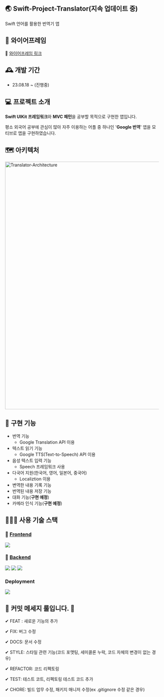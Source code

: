 ## 🌏 Swift-Project-Translator(지속 업데이트 중)

Swift 언어를 활용한 번역기 앱

## 🎨 와이어프레임

🔗 [와이어프레임 링크](https://www.figma.com/file/cl712CEZg2TRcQtBqoZaBA/Translator?type=design&node-id=6%3A24&mode=dev)<br>

## 🕰️ 개발 기간

- 23.08.18 ~ (진행중)

## 💻 프로젝트 소개

**Swift UIKit 프레임워크**와 **MVC 패턴**을 공부할 목적으로 구현한 앱입니다.

평소 외국어 공부에 관심이 많아 자주 이용하는 어플 중 하나인 '**Google 번역**' 앱을 모티브로 앱을 구현하였습니다.

## 🗺️ 아키텍처

<img width="810" alt="Translator-Architecture" src="https://github.com/constdreamcoder/Translator-swift/assets/95998675/41b998c1-1b43-49a0-a63e-81eb8253e58e">

## 📌 구현 기능

- 번역 기능
  - Google Translation API 이용
- 텍스트 읽기 기능
  - Google TTS(Text-to-Speech) API 이용
- 음성 텍스트 입력 기능
  - Speech 프레임워크 사용
- 다국어 지원(한국어, 영어, 일본어, 중국어)
  - Localiztion 이용
- 변역한 내용 기록 기능
- 번역된 내용 저장 기능
- 대화 기능(**구현 예정**)
- 카메라 인식 기능(**구현 예정**)

## 👨‍👧‍👧 사용 기술 스택

### 🔗 [Frontend](https://github.com/constdreamcoder/Translator-swift)

<div align='left'>
  <img src="https://img.shields.io/badge/swift-e8e8e8?style=for-the-badge&logo=swift&logoColor=F05138">
</div>

### 🔗 [Backend](https://github.com/constdreamcoder/translator-backend)

<div align='left'>
  <img src="https://img.shields.io/badge/node.js-339933?style=for-the-badge&logo=Node.js&logoColor=white">
  <img src="https://img.shields.io/badge/express-blue?style=for-the-badge&logo=express&logoColor=000000">
  <img src="https://img.shields.io/badge/swagger-85EA2D?style=for-the-badge&logo=swagger&logoColor=FFFFFF">
</div>

### Deployment

<div align='left'>
  <img src="https://img.shields.io/badge/google cloud-4285F4?style=for-the-badge&logo=googlecloud&logoColor=white">
</div>

## 📌 커밋 메세지 룰입니다. 📌

✔ FEAT : 새로운 기능의 추가

✔ FIX: 버그 수정

✔ DOCS: 문서 수정

✔ STYLE: 스타일 관련 기능(코드 포맷팅, 세미콜론 누락, 코드 자체의 변경이 없는 경우)

✔ REFACTOR: 코드 리펙토링

✔ TEST: 테스트 코트, 리펙토링 테스트 코드 추가

✔ CHORE: 빌드 업무 수정, 패키지 매니저 수정(ex .gitignore 수정 같은 경우)
